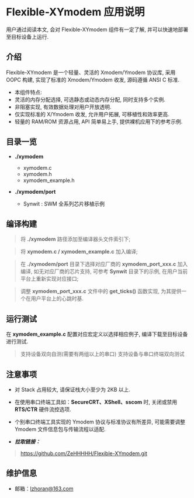 
# Flexible-XYmodem 应用说明

用户通过阅读本文, 会对 Flexible-XYmodem 组件有一定了解, 并可以快速地部署至目标设备上运行.

## 介绍

Flexible-XYmodem 是一个轻量、灵活的 Xmodem/Ymodem 协议库, 采用 OOPC 构建, 实现了标准的 Xmodem/Ymodem 收发, 源码遵循 ANSI C 标准.
- 本组件特点: 
 - 灵活的内存分配选择, 可选静态或动态内存分配, 同时支持多个实例.
 - 非阻塞实现, 有效数据处理对用户开放透明.
 - 仅实现标准的 X/Ymodem 收发, 允许用户拓展, 可移植性和效率更高.
 - 轻量的 RAM/ROM 资源占用, API 简单易上手, 提供裸机应用下的参考示例.

## 目录一览

- **./xymodem**
  - xymodem.c
  - xymodem.h
  - xymodem_example.h

- **./xymodem/port**
  - Synwit : SWM 全系列芯片移植示例

## 编译构建

> 将 **./xymodem** 路径添加至编译器头文件索引下;

> 将 **xymodem.c / xymodem_example.c** 加入编译;

> 在 **./xymodem/port** 目录下选择对应厂商的 **xymodem_port_xxx.c** 加入编译, 如无对应厂商的芯片支持, 可参考 **Synwit** 目录下的示例, 在用户当前平台上重新实现对应接口;

> 调整 **xymodem_port_xxx.c** 文件中的 **get_ticks()** 函数实现, 为其提供一个在用户平台上的心跳时基.

## 运行测试

在 **xymodem_example.c** 配置对应宏定义以选择相应例子, 编译下载至目标设备进行测试.
> 支持设备双向自测(需要有两组以上的串口)
> 支持设备与串口终端双向测试

## 注意事项

- 对 Stack 占用较大, 请保证栈大小至少为 2KB 以上.
- 在使用串口终端工具如：**SecureCRT、XShell、sscom** 时, 关闭或禁用 **RTS/CTR** 硬件流控选项.
- 个别串口终端工具实现的 Ymodem 协议与标准协议有所差异, 可能需要调整 Ymodem 文件信息包与传输流程以适配.

- ***拉取链接：***
> <https://github.com/ZeHHHHH/Flexible-XYmodem.git>

## 维护信息

-  邮箱：<lzhoran@163.com>
